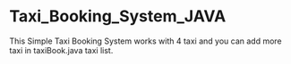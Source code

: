 # Taxi_Booking_System_JAVA

This Simple Taxi Booking System works with 4 taxi and you can add more taxi in taxiBook.java taxi list.
